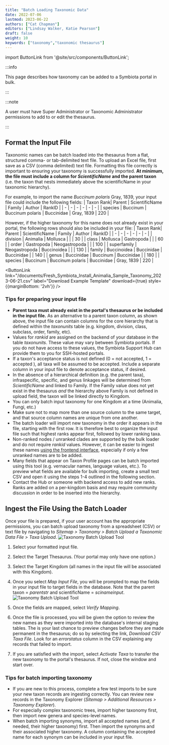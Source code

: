```yaml
---
title: "Batch Loading Taxonomic Data"
date: 2022-07-06
lastmod: 2023-06-22
authors: ["Cat Chapman"]
editors: ["Lindsay Walker, Katie Pearson"]
draft: false
weight: 10
keywords: ["taxonomy","taxonomic thesaurus"]
---
```


import ButtonLink from '@site/src/components/ButtonLink';

:::info

This page describes how taxonomy can be added to a Symbiota portal in bulk.

:::

:::note

A user must have Super Administrator or Taxonomic Administrator permissions to add to or edit the thesaurus.

:::

## Format the Input File
Taxonomic names can be batch loaded into the thesaurus from a flat, structured comma- or tab-delimited text file. To upload an Excel file, first save as a CSV (comma delimited) text file. Formatting this file correctly is important to ensuring your taxonomy is successfully imported. **At minimum, the file must include a column for _ScientificName_ and the parent taxon** (i.e. the taxon that nests immediately above the scientificName in your taxonomic hierarchy).

For example, to import the name _Buccinum polaris_ Gray, 1839, your input file could include the following fields: 
| Taxon Rank| Parent | ScientificName | Family | Author | RankID |
| - | - | - | - | - | - |
| species | Buccinum | Buccinum polaris | Buccinidae | Gray, 1839 | 220 |

However, if the higher taxonomy for this name does not already exist in your portal, the following rows should also be included in your file:
| Taxon Rank| Parent | ScientificName | Family | Author | RankID |
| - | - | - | - | - | - |
| division | Animalia | Mollusca | | | 30 |
| class | Mollusca | Gastropoda | | | 60 |
| order | Gastropoda | Neogastropoda | | | 100 |
| superfamily | Neogastropoda | Buccinoidea | | | 130 |
| family | Buccinoidea | Buccinidae | Buccinidae | | 140 |
| genus | Buccinidae | Buccinum | Buccinidae | | 180 |
| species | Buccinum | Buccinum polaris | Buccinidae | Gray, 1839 | 220 |

<ButtonLink
  link="/documents/Fresh_Symbiota_Install_Animalia_Sample_Taxonomy_2023-06-21.csv"
  label="Download Example Template"
  download={true}
  style={{marginBottom: '2vh'}}
/>

### Tips for preparing your input file
- **Parent taxa must already exist in the portal's thesaurus or be included in the input file.** As an alternative to a parent taxon column, as shown above, the input file can contain columns for the core hierarchy that is defined within the _taxonunits_ table (e.g. kingdom, division, class, subclass, order, family, etc).
- Values for *_rankid_* are assigned on the backend of your database in the table _taxonunits_. These value may vary between Symbiota portals. If you do not have access to these values, the Symbiota Support Hub can provide them to you for SSH-hosted portals.
- If a taxon's acceptance status is not defined (0 = not accepted, 1 = accepted ), all taxa will be assumed to be accepted. Include a separate column in your input file to denote acceptance status, if desired.
- In the absence of a hierarchical definition (e.g. the parent taxa), infraspecific, specific, and genus linkages will be determined from _ScientificName_ and linked to Family. If the Family value does not yet exist in the thesaurus _and_ the hierarchy above Family is not defined in upload field, the taxon will be linked directly to Kingdom.
- You can only batch input taxonomy for one Kingdom at a time (Animalia, Fungi, etc.)
- Make sure not to map more than one source column to the same target, and that source column names are unique from one another.
- The batch loader will import new taxonomy in the order it appears in the file, starting with the first row. It is therefore best to organize the input file such that highest ranks appear first, followed by lower ranking taxa.
- Non-ranked nodes / unranked clades are supported by the bulk loader and do not require _rankid_ values. However, it can be easier to ingest these names [using the frontend interface](/docs/Portal_Manager_Guide/Taxonomic_Thesaurus/adding_taxa), especially if only a few unranked names are to be added.
- Many fields that appear on Taxon Profile pages can be batch imported using this tool (e.g. vernacular names, language values, etc.). To preview what fields are available for bulk importing, create a small test CSV and open it using the steps 1-4 outlined in the following section. 
- Contact the Hub or someone with backend access to add new ranks. Ranks are added on a per-kingdom basis and may require community discussion in order to be inserted into the hierarchy.

## Ingest the File Using the Batch Loader
Once your file is prepared, if your user account has the appropriate permissions, you can batch upload taxonomy from a spreadsheet (CSV) or text file by navigating to _Sitemap > Taxonomy > Batch Upload a Taxonomic Data File > Taxa Upload_.
![Taxonomy Batch Upload Tool](/img/taxonomybatchloader.png)

1) Select your formatted input file.
2) Select the Target Thesaurus. (Your portal may only have one option.)
3) Select the Target Kingdom (all names in the input file will be associated with this Kingdom).

4) Once you select _Map Input File_, you will be prompted to map the fields in your input file to target fields in the database. Note that the parent taxon = _parentstr_ and scientificName = _scinameinput_.
![Taxonomy Batch Upload Tool](/img/taxonomybatchloader2.png)

5) Once the fields are mapped, select _Verify Mapping_. 

6) Once the file is processed, you will be given the option to review the new names as they were imported into the database's internal staging tables. The is your last chance to preview changes before they are made permanent in the thesaurus; do so by selecting the link, _Download CSV Taxa File_. Look for an _errorstatus_ column in the CSV explaining any records that failed to import.

7) If you are satisfied with the import, select _Activate Taxa_ to transfer the new taxonomy to the portal's thesaurus. If not, close the window and start over.

### Tips for batch importing taxonomy
- If you are new to this process, complete a few test imports to be sure your new taxon records are ingesting correctly. You can review new records in the Taxonomy Explorer (_Sitemap > Additional Resources > Taxonomy Explorer_).
- For especially complex taxonomic trees, import higher taxonomy first, then import new genera and species-level names.
- When batch importing synonyms, import all accepted names (and, if needed, their higher taxonomy) first. Then import the synonyms and their associated higher taxonomy. A column containing the accepted name for each synonym can be included in your input file.
